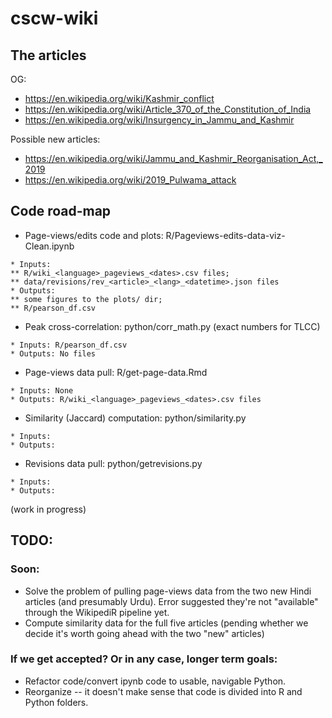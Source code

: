 # cscw-wiki

## The articles

OG:
- https://en.wikipedia.org/wiki/Kashmir_conflict
- https://en.wikipedia.org/wiki/Article_370_of_the_Constitution_of_India
- https://en.wikipedia.org/wiki/Insurgency_in_Jammu_and_Kashmir

Possible new articles:
- https://en.wikipedia.org/wiki/Jammu_and_Kashmir_Reorganisation_Act,_2019
- https://en.wikipedia.org/wiki/2019_Pulwama_attack

## Code road-map
* Page-views/edits code and plots: R/Pageviews-edits-data-viz-Clean.ipynb
```
* Inputs: 
** R/wiki_<language>_pageviews_<dates>.csv files; 
** data/revisions/rev_<article>_<lang>_<datetime>.json files
* Outputs: 
** some figures to the plots/ dir; 
** R/pearson_df.csv
```
* Peak cross-correlation: python/corr_math.py (exact numbers for TLCC)
```
* Inputs: R/pearson_df.csv
* Outputs: No files
```
* Page-views data pull: R/get-page-data.Rmd
```
* Inputs: None
* Outputs: R/wiki_<language>_pageviews_<dates>.csv files
```
* Similarity (Jaccard) computation: python/similarity.py
```
* Inputs:
* Outputs:
```
* Revisions data pull: python/getrevisions.py
```
* Inputs:
* Outputs:
```
(work in progress)

## TODO:
### Soon:
* Solve the problem of pulling page-views data from the two new Hindi articles (and presumably Urdu). Error suggested they're not "available" through the WikipediR pipeline yet.
* Compute similarity data for the full five articles (pending whether we decide it's worth going ahead with the two "new" articles)
### If we get accepted? Or in any case, longer term goals:
* Refactor code/convert ipynb code to usable, navigable Python.
* Reorganize -- it doesn't make sense that code is divided into R and Python folders.

